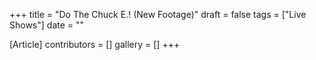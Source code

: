 +++
title = "Do The Chuck E.! (New Footage)"
draft = false
tags = ["Live Shows"]
date = ""

[Article]
contributors = []
gallery = []
+++